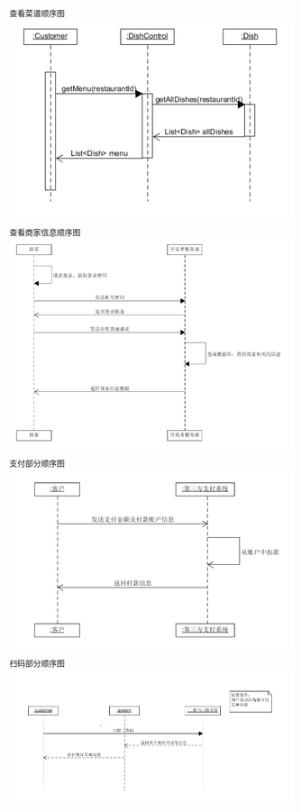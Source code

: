 查看菜谱顺序图  
![查看菜谱](15331158.PNG)

查看商家信息顺序图
![查看商家信息](15331044.PNG)

支付部分顺序图
![支付](15331122.PNG)

扫码部分顺序图
![扫码](15331157.PNG)